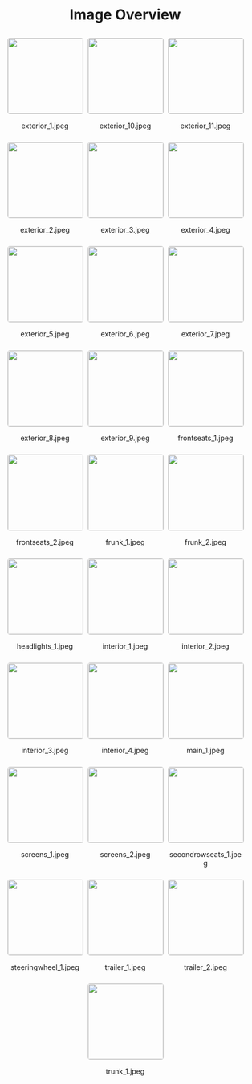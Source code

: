 <style>
    .image-gallery {
        display: flex;
        flex-wrap: wrap;
        gap: 10px;
        justify-content: center;
        padding: 10px;
    }
    .image-gallery img {
        width: 150px;
        height: auto;
        border: 1px solid #ddd;
        border-radius: 5px;
    }
    .image-gallery div {
        flex: 1 1 calc(33.333% - 20px); /* Three images per row on large screens */
        max-width: 150px;
        text-align: center;
    }
    @media (max-width: 768px) {
        .image-gallery div {
            flex: 1 1 calc(50% - 20px); /* Two images per row on medium screens */
        }
    }
    @media (max-width: 480px) {
        .image-gallery div {
            flex: 1 1 100%; /* One image per row on small screens */
        }
    }
</style>
<h1 style ="text-align: center;"> Image Overview </h1> <div class="image-gallery">
<div>
<img src="https://media.evkx.net/multimedia/models/lucid/gravity/gravity_grand_touring/exterior_1_st.jpeg">
<p>exterior_1.jpeg</p>
</div>
<div>
<img src="https://media.evkx.net/multimedia/models/lucid/gravity/gravity_grand_touring/exterior_10_st.jpeg">
<p>exterior_10.jpeg</p>
</div>
<div>
<img src="https://media.evkx.net/multimedia/models/lucid/gravity/gravity_grand_touring/exterior_11_st.jpeg">
<p>exterior_11.jpeg</p>
</div>
<div>
<img src="https://media.evkx.net/multimedia/models/lucid/gravity/gravity_grand_touring/exterior_2_st.jpeg">
<p>exterior_2.jpeg</p>
</div>
<div>
<img src="https://media.evkx.net/multimedia/models/lucid/gravity/gravity_grand_touring/exterior_3_st.jpeg">
<p>exterior_3.jpeg</p>
</div>
<div>
<img src="https://media.evkx.net/multimedia/models/lucid/gravity/gravity_grand_touring/exterior_4_st.jpeg">
<p>exterior_4.jpeg</p>
</div>
<div>
<img src="https://media.evkx.net/multimedia/models/lucid/gravity/gravity_grand_touring/exterior_5_st.jpeg">
<p>exterior_5.jpeg</p>
</div>
<div>
<img src="https://media.evkx.net/multimedia/models/lucid/gravity/gravity_grand_touring/exterior_6_st.jpeg">
<p>exterior_6.jpeg</p>
</div>
<div>
<img src="https://media.evkx.net/multimedia/models/lucid/gravity/gravity_grand_touring/exterior_7_st.jpeg">
<p>exterior_7.jpeg</p>
</div>
<div>
<img src="https://media.evkx.net/multimedia/models/lucid/gravity/gravity_grand_touring/exterior_8_st.jpeg">
<p>exterior_8.jpeg</p>
</div>
<div>
<img src="https://media.evkx.net/multimedia/models/lucid/gravity/gravity_grand_touring/exterior_9_st.jpeg">
<p>exterior_9.jpeg</p>
</div>
<div>
<img src="https://media.evkx.net/multimedia/models/lucid/gravity/gravity_grand_touring/frontseats_1_st.jpeg">
<p>frontseats_1.jpeg</p>
</div>
<div>
<img src="https://media.evkx.net/multimedia/models/lucid/gravity/gravity_grand_touring/frontseats_2_st.jpeg">
<p>frontseats_2.jpeg</p>
</div>
<div>
<img src="https://media.evkx.net/multimedia/models/lucid/gravity/gravity_grand_touring/frunk_1_st.jpeg">
<p>frunk_1.jpeg</p>
</div>
<div>
<img src="https://media.evkx.net/multimedia/models/lucid/gravity/gravity_grand_touring/frunk_2_st.jpeg">
<p>frunk_2.jpeg</p>
</div>
<div>
<img src="https://media.evkx.net/multimedia/models/lucid/gravity/gravity_grand_touring/headlights_1_st.jpeg">
<p>headlights_1.jpeg</p>
</div>
<div>
<img src="https://media.evkx.net/multimedia/models/lucid/gravity/gravity_grand_touring/interior_1_st.jpeg">
<p>interior_1.jpeg</p>
</div>
<div>
<img src="https://media.evkx.net/multimedia/models/lucid/gravity/gravity_grand_touring/interior_2_st.jpeg">
<p>interior_2.jpeg</p>
</div>
<div>
<img src="https://media.evkx.net/multimedia/models/lucid/gravity/gravity_grand_touring/interior_3_st.jpeg">
<p>interior_3.jpeg</p>
</div>
<div>
<img src="https://media.evkx.net/multimedia/models/lucid/gravity/gravity_grand_touring/interior_4_st.jpeg">
<p>interior_4.jpeg</p>
</div>
<div>
<img src="https://media.evkx.net/multimedia/models/lucid/gravity/gravity_grand_touring/main_1_st.jpeg">
<p>main_1.jpeg</p>
</div>
<div>
<img src="https://media.evkx.net/multimedia/models/lucid/gravity/gravity_grand_touring/screens_1_st.jpeg">
<p>screens_1.jpeg</p>
</div>
<div>
<img src="https://media.evkx.net/multimedia/models/lucid/gravity/gravity_grand_touring/screens_2_st.jpeg">
<p>screens_2.jpeg</p>
</div>
<div>
<img src="https://media.evkx.net/multimedia/models/lucid/gravity/gravity_grand_touring/secondrowseats_1_st.jpeg">
<p>secondrowseats_1.jpeg</p>
</div>
<div>
<img src="https://media.evkx.net/multimedia/models/lucid/gravity/gravity_grand_touring/steeringwheel_1_st.jpeg">
<p>steeringwheel_1.jpeg</p>
</div>
<div>
<img src="https://media.evkx.net/multimedia/models/lucid/gravity/gravity_grand_touring/trailer_1_st.jpeg">
<p>trailer_1.jpeg</p>
</div>
<div>
<img src="https://media.evkx.net/multimedia/models/lucid/gravity/gravity_grand_touring/trailer_2_st.jpeg">
<p>trailer_2.jpeg</p>
</div>
<div>
<img src="https://media.evkx.net/multimedia/models/lucid/gravity/gravity_grand_touring/trunk_1_st.jpeg">
<p>trunk_1.jpeg</p>
</div>
</div>
